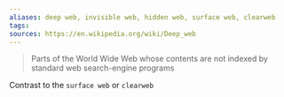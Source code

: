 ```yaml
---
aliases: deep web, invisible web, hidden web, surface web, clearweb
tags: 
sources: https://en.wikipedia.org/wiki/Deep_web
---
```

> Parts of the World Wide Web whose contents are not indexed by standard web search-engine programs

Contrast to the `surface web` or `clearweb`